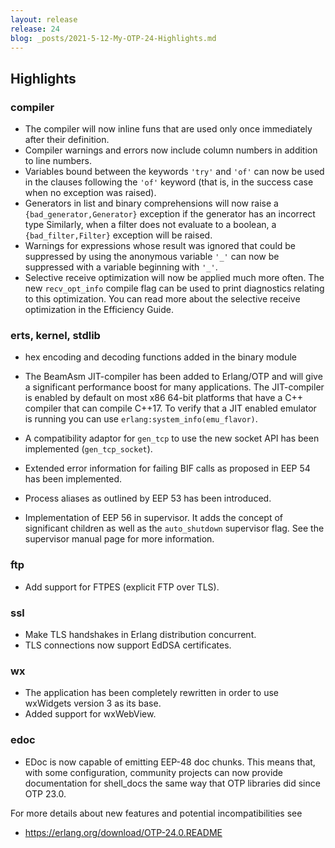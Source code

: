 ```yaml
---
layout: release
release: 24
blog: _posts/2021-5-12-My-OTP-24-Highlights.md
---
```

## Highlights

### compiler
- The compiler will now inline funs that are used only once immediately after their definition.
- Compiler warnings and errors now include column numbers in addition to line numbers.
- Variables bound between the keywords `'try'` and `'of'` can now be used in the clauses following the `'of'` keyword
  (that is, in the success case when no exception was raised).
- Generators in list and binary comprehensions will now
  raise a `{bad_generator,Generator}` exception if the
  generator has an incorrect type
  Similarly, when a
  filter does not evaluate to a boolean, a
  `{bad_filter,Filter}` exception will be raised.
- Warnings for expressions whose result was ignored that could be suppressed by
  using the anonymous variable `'_'` can now be suppressed with a variable beginning with `'_'`.
- Selective receive optimization will now be applied much
  more often.
  The new `recv_opt_info` compile flag can be used to print
  diagnostics relating to this optimization.
  You can read more about the selective receive
  optimization in the Efficiency Guide.


### erts, kernel, stdlib
- hex encoding and decoding functions added in the binary module
- The BeamAsm JIT-compiler has been added to Erlang/OTP and will give a significant performance boost for many applications.
  The JIT-compiler is enabled by default on most x86 64-bit platforms that have a C++ compiler that can compile C++17. 
  To verify that a JIT enabled emulator is running you can use `erlang:system_info(emu_flavor)`.

- A compatibility adaptor for `gen_tcp` to use the new socket API has been implemented (`gen_tcp_socket`).
- Extended error information for failing BIF calls as proposed in EEP 54 has been implemented.
- Process aliases as outlined by EEP 53 has been introduced.
- Implementation of EEP 56 in supervisor. It adds the concept of significant children as well as the `auto_shutdown` supervisor flag. See the supervisor manual page for more information.

### ftp
- Add support for FTPES (explicit FTP over TLS).

### ssl
- Make TLS handshakes in Erlang distribution concurrent.
- TLS connections now support EdDSA certificates.

### wx
- The application has been completely rewritten in order
  to use wxWidgets version 3 as its base.
- Added support for wxWebView.

### edoc
- EDoc is now capable of emitting EEP-48 doc chunks. This means that, with some
  configuration,  community projects can now provide documentation for shell_docs
  the same way that OTP libraries did since OTP 23.0.

For more details about new features and potential incompatibilities see
- https://erlang.org/download/OTP-24.0.README

